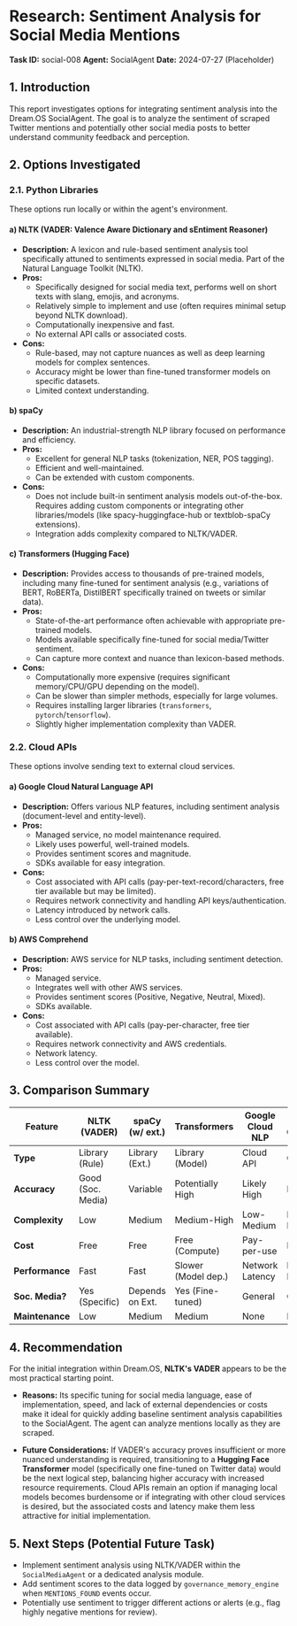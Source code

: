 # Research: Sentiment Analysis for Social Media Mentions

**Task ID:** social-008
**Agent:** SocialAgent
**Date:** 2024-07-27 (Placeholder)

## 1. Introduction

This report investigates options for integrating sentiment analysis into the Dream.OS SocialAgent. The goal is to analyze the sentiment of scraped Twitter mentions and potentially other social media posts to better understand community feedback and perception.

## 2. Options Investigated

### 2.1. Python Libraries

These options run locally or within the agent's environment.

#### a) NLTK (VADER: Valence Aware Dictionary and sEntiment Reasoner)
*   **Description:** A lexicon and rule-based sentiment analysis tool specifically attuned to sentiments expressed in social media. Part of the Natural Language Toolkit (NLTK).
*   **Pros:**
    *   Specifically designed for social media text, performs well on short texts with slang, emojis, and acronyms.
    *   Relatively simple to implement and use (often requires minimal setup beyond NLTK download).
    *   Computationally inexpensive and fast.
    *   No external API calls or associated costs.
*   **Cons:**
    *   Rule-based, may not capture nuances as well as deep learning models for complex sentences.
    *   Accuracy might be lower than fine-tuned transformer models on specific datasets.
    *   Limited context understanding.

#### b) spaCy
*   **Description:** An industrial-strength NLP library focused on performance and efficiency.
*   **Pros:**
    *   Excellent for general NLP tasks (tokenization, NER, POS tagging).
    *   Efficient and well-maintained.
    *   Can be extended with custom components.
*   **Cons:**
    *   Does not include built-in sentiment analysis models out-of-the-box. Requires adding custom components or integrating other libraries/models (like spacy-huggingface-hub or textblob-spaCy extensions).
    *   Integration adds complexity compared to NLTK/VADER.

#### c) Transformers (Hugging Face)
*   **Description:** Provides access to thousands of pre-trained models, including many fine-tuned for sentiment analysis (e.g., variations of BERT, RoBERTa, DistilBERT specifically trained on tweets or similar data).
*   **Pros:**
    *   State-of-the-art performance often achievable with appropriate pre-trained models.
    *   Models available specifically fine-tuned for social media/Twitter sentiment.
    *   Can capture more context and nuance than lexicon-based methods.
*   **Cons:**
    *   Computationally more expensive (requires significant memory/CPU/GPU depending on the model).
    *   Can be slower than simpler methods, especially for large volumes.
    *   Requires installing larger libraries (`transformers`, `pytorch`/`tensorflow`).
    *   Slightly higher implementation complexity than VADER.

### 2.2. Cloud APIs

These options involve sending text to external cloud services.

#### a) Google Cloud Natural Language API
*   **Description:** Offers various NLP features, including sentiment analysis (document-level and entity-level).
*   **Pros:**
    *   Managed service, no model maintenance required.
    *   Likely uses powerful, well-trained models.
    *   Provides sentiment scores and magnitude.
    *   SDKs available for easy integration.
*   **Cons:**
    *   Cost associated with API calls (pay-per-text-record/characters, free tier available but may be limited).
    *   Requires network connectivity and handling API keys/authentication.
    *   Latency introduced by network calls.
    *   Less control over the underlying model.

#### b) AWS Comprehend
*   **Description:** AWS service for NLP tasks, including sentiment detection.
*   **Pros:**
    *   Managed service.
    *   Integrates well with other AWS services.
    *   Provides sentiment scores (Positive, Negative, Neutral, Mixed).
    *   SDKs available.
*   **Cons:**
    *   Cost associated with API calls (pay-per-character, free tier available).
    *   Requires network connectivity and AWS credentials.
    *   Network latency.
    *   Less control over the model.

## 3. Comparison Summary

| Feature         | NLTK (VADER)      | spaCy (w/ ext.)   | Transformers       | Google Cloud NLP | AWS Comprehend    |
|-----------------|-------------------|-------------------|--------------------|------------------|-------------------|
| **Type**        | Library (Rule)    | Library (Ext.)    | Library (Model)    | Cloud API        | Cloud API         |
| **Accuracy**    | Good (Soc. Media) | Variable          | Potentially High   | Likely High      | Likely High       |
| **Complexity**  | Low               | Medium            | Medium-High        | Low-Medium       | Low-Medium        |
| **Cost**        | Free              | Free              | Free (Compute)     | Pay-per-use      | Pay-per-use       |
| **Performance** | Fast              | Fast              | Slower (Model dep.)| Network Latency  | Network Latency   |
| **Soc. Media?** | Yes (Specific)    | Depends on Ext.   | Yes (Fine-tuned)   | General          | General           |
| **Maintenance** | Low               | Medium            | Medium             | None             | None              |

## 4. Recommendation

For the initial integration within Dream.OS, **NLTK's VADER** appears to be the most practical starting point.

*   **Reasons:** Its specific tuning for social media language, ease of implementation, speed, and lack of external dependencies or costs make it ideal for quickly adding baseline sentiment analysis capabilities to the SocialAgent. The agent can analyze mentions locally as they are scraped.

*   **Future Considerations:** If VADER's accuracy proves insufficient or more nuanced understanding is required, transitioning to a **Hugging Face Transformer** model (specifically one fine-tuned on Twitter data) would be the next logical step, balancing higher accuracy with increased resource requirements. Cloud APIs remain an option if managing local models becomes burdensome or if integrating with other cloud services is desired, but the associated costs and latency make them less attractive for initial implementation.

## 5. Next Steps (Potential Future Task)

*   Implement sentiment analysis using NLTK/VADER within the `SocialMediaAgent` or a dedicated analysis module.
*   Add sentiment scores to the data logged by `governance_memory_engine` when `MENTIONS_FOUND` events occur.
*   Potentially use sentiment to trigger different actions or alerts (e.g., flag highly negative mentions for review). 